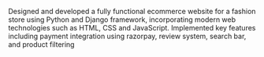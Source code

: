Designed and developed a fully functional ecommerce website for a fashion store using Python and Django framework, incorporating modern web technologies such as HTML, CSS and JavaScript. 
Implemented key features including payment integration using razorpay, review system, search bar, and product filtering
